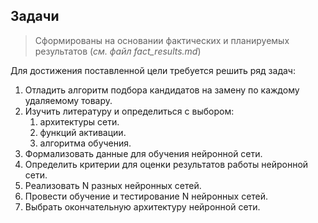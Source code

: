 ## Задачи ##
> Сформированы на основании фактических и планируемых результатов (*см. файл fact_results.md*) 

Для достижения поставленной цели требуется решить ряд задач:

1. Отладить алгоритм подбора кандидатов на замену по каждому удаляемому товару.
1. Изучить литературу и определиться с выбором:
	1. 	архитектуры сети.
	1. 	функций активации.
	1. 	алгоритма обучения.
1. Формализовать данные для обучения нейронной сети.
1. Определить критерии для оценки результатов работы нейронной сети.
1. Реализовать N разных нейронных сетей. 
1. Провести обучение и тестирование N нейронных сетей.
1. Выбрать окончательную архитектуру нейронной сети.